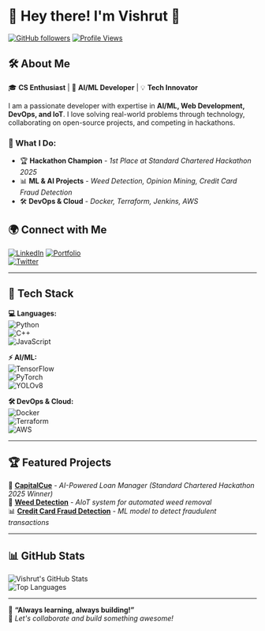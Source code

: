 # 👋 Hey there! I'm Vishrut 🚀  

[![GitHub followers](https://img.shields.io/github/followers/Vishrut28?style=social)](https://github.com/Vishrut28)
[![Profile Views](https://komarev.com/ghpvc/?username=Vishrut28&label=Profile%20Views&color=blue&style=flat)](https://github.com/Vishrut28)

## 🛠️ About Me  
🎓 **CS Enthusiast** | 🤖 **AI/ML Developer** | 💡 **Tech Innovator**  

I am a passionate developer with expertise in **AI/ML, Web Development, DevOps, and IoT**. I love solving real-world problems through technology, collaborating on open-source projects, and competing in hackathons.  

### 🚀 What I Do:
- 🏆 **Hackathon Champion** - *1st Place at Standard Chartered Hackathon 2025*  
- 📊 **ML & AI Projects** - *Weed Detection, Opinion Mining, Credit Card Fraud Detection*  
- 🛠 **DevOps & Cloud** - *Docker, Terraform, Jenkins, AWS*  

## 🌍 Connect with Me  
[![LinkedIn](https://img.shields.io/badge/LinkedIn-0A66C2?style=for-the-badge&logo=linkedin&logoColor=white)]([https://www.linkedin.com/in/vishrut-45454b250) 
[![Portfolio](https://img.shields.io/badge/Portfolio-000?style=for-the-badge&logo=vercel&logoColor=white)](https://your-portfolio-link.com)  
[![Twitter](https://img.shields.io/badge/Twitter-1DA1F2?style=for-the-badge&logo=twitter&logoColor=white)](https://twitter.com/yourhandle)  

---

## 📌 Tech Stack  

**💻 Languages:**  
![Python](https://img.shields.io/badge/Python-3776AB?style=for-the-badge&logo=python&logoColor=white)  
![C++](https://img.shields.io/badge/C++-00599C?style=for-the-badge&logo=c%2B%2B&logoColor=white)  
![JavaScript](https://img.shields.io/badge/JavaScript-F7DF1E?style=for-the-badge&logo=javascript&logoColor=black)  

**⚡ AI/ML:**  
![TensorFlow](https://img.shields.io/badge/TensorFlow-FF6F00?style=for-the-badge&logo=tensorflow&logoColor=white)  
![PyTorch](https://img.shields.io/badge/PyTorch-EE4C2C?style=for-the-badge&logo=pytorch&logoColor=white)  
![YOLOv8](https://img.shields.io/badge/YOLOv8-00FFFF?style=for-the-badge&logo=opencv&logoColor=black)  

**🛠️ DevOps & Cloud:**  
![Docker](https://img.shields.io/badge/Docker-2496ED?style=for-the-badge&logo=docker&logoColor=white)  
![Terraform](https://img.shields.io/badge/Terraform-7B42BC?style=for-the-badge&logo=terraform&logoColor=white)  
![AWS](https://img.shields.io/badge/AWS-232F3E?style=for-the-badge&logo=amazonaws&logoColor=white)  

---

## 🏆 Featured Projects  
🚀 **[CapitalCue](https://github.com/Vishrut28/CapitalCue)** - *AI-Powered Loan Manager (Standard Chartered Hackathon 2025 Winner)*  
🤖 **[Weed Detection](https://github.com/Vishrut28/Weed-Detection)** - *AIoT system for automated weed removal*  
📊 **[Credit Card Fraud Detection](https://github.com/Vishrut28/CreditCard-FraudDetection)** - *ML model to detect fraudulent transactions*  

---

## 📊 GitHub Stats  

![Vishrut's GitHub Stats](https://github-readme-stats.vercel.app/api?username=Vishrut28&show_icons=true&theme=radical)  
![Top Languages](https://github-readme-stats.vercel.app/api/top-langs/?username=Vishrut28&layout=compact&theme=radical)  

---

🌱 **“Always learning, always building!”**  
🚀 *Let's collaborate and build something awesome!*  
